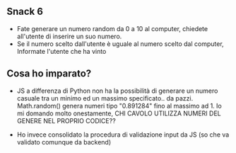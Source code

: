 ## Snack 6

- Fate generare un numero random da 0 a 10 al computer, chiedete all'utente di inserire un suo numero.
- Se il numero scelto dall'utente è uguale al numero scelto dal computer, Informate l'utente che ha vinto

## Cosa ho imparato? 

- JS a differenza di Python non ha la possibilità di generare un numero casuale tra un minimo ed un massimo specificato.. da pazzi. Math.random() genera numeri tipo "0.891284" fino al massimo ad 1. Io mi domando molto onestamente, CHI CAVOLO UTILIZZA NUMERI DEL GENERE NEL PROPRIO CODICE??

- Ho invece consolidato la procedura di validazione input da JS (so che va validato comunque da backend)